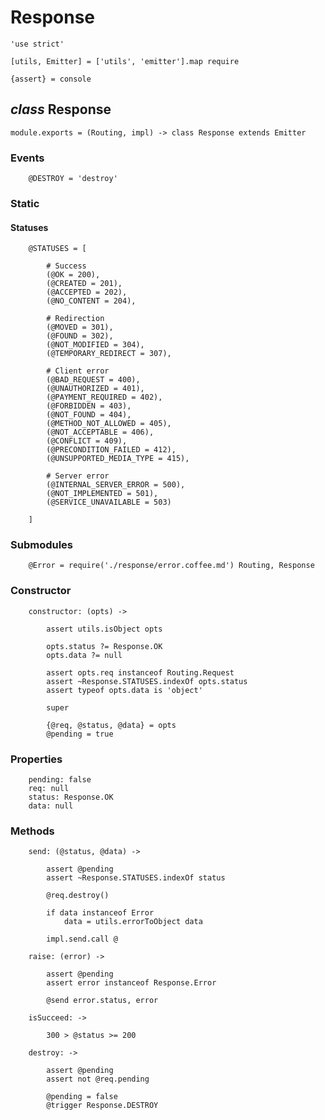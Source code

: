Response
========

	'use strict'

	[utils, Emitter] = ['utils', 'emitter'].map require

	{assert} = console

*class* Response
----------------

	module.exports = (Routing, impl) -> class Response extends Emitter

### Events

		@DESTROY = 'destroy'

### Static

#### Statuses

		@STATUSES = [

			# Success
			(@OK = 200),
			(@CREATED = 201),
			(@ACCEPTED = 202),
			(@NO_CONTENT = 204),

			# Redirection
			(@MOVED = 301),
			(@FOUND = 302),
			(@NOT_MODIFIED = 304),
			(@TEMPORARY_REDIRECT = 307),

			# Client error
			(@BAD_REQUEST = 400),
			(@UNAUTHORIZED = 401),
			(@PAYMENT_REQUIRED = 402),
			(@FORBIDDEN = 403),
			(@NOT_FOUND = 404),
			(@METHOD_NOT_ALLOWED = 405),
			(@NOT_ACCEPTABLE = 406),
			(@CONFLICT = 409),
			(@PRECONDITION_FAILED = 412),
			(@UNSUPPORTED_MEDIA_TYPE = 415),

			# Server error
			(@INTERNAL_SERVER_ERROR = 500),
			(@NOT_IMPLEMENTED = 501),
			(@SERVICE_UNAVAILABLE = 503)

		]

### Submodules

		@Error = require('./response/error.coffee.md') Routing, Response

### Constructor

		constructor: (opts) ->

			assert utils.isObject opts

			opts.status ?= Response.OK
			opts.data ?= null

			assert opts.req instanceof Routing.Request
			assert ~Response.STATUSES.indexOf opts.status
			assert typeof opts.data is 'object'

			super

			{@req, @status, @data} = opts
			@pending = true

### Properties

		pending: false
		req: null
		status: Response.OK
		data: null

### Methods

		send: (@status, @data) ->

			assert @pending
			assert ~Response.STATUSES.indexOf status

			@req.destroy()

			if data instanceof Error
				data = utils.errorToObject data

			impl.send.call @

		raise: (error) ->

			assert @pending
			assert error instanceof Response.Error

			@send error.status, error

		isSucceed: ->

			300 > @status >= 200

		destroy: ->

			assert @pending
			assert not @req.pending

			@pending = false
			@trigger Response.DESTROY
